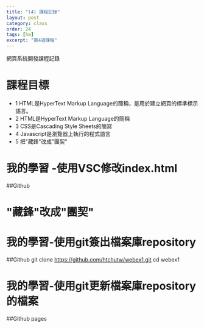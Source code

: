 ```yaml
---
title: "(4) 課程記錄"
layout: post
category: class
order: 24
tags: [hw]
excerpt: "第4週課程"
---
```

網頁系統開發課程記錄


# 課程目標
- 1 HTML是HyperText Markup Language的簡稱，是用於建立網頁的標準標示語言。
- 2 HTML是HyperText Markup Language的簡稱
- 3 CSS是Cascading Style Sheets的簡寫
- 4 Javascript是瀏覽器上執行的程式語言
- 5 把"藏鋒"改成"團契"

# 我的學習 -使用VSC修改index.html
##Github
  <h1 class="h1_home wow fadeIn" data-wow-delay="0.4s">"藏鋒"改成"團契"</h1>
 

# 我的學習-使用git簽出檔案庫repository
##Github
  git clone https://github.com/htchutw/webex1.git
  cd webex1
# 我的學習-使用git更新檔案庫repository的檔案

##Github pages



[1]: https://github.com/        "GitHub"
[2]: https://pages.github.com/  "GitHub Pages"
[3]: https://jekyllrb.com/      "Jekyll"
[4]: http://markdown.tw         "Markdown文件"
[5]: http://dillinger.io/       "Dillinger"








